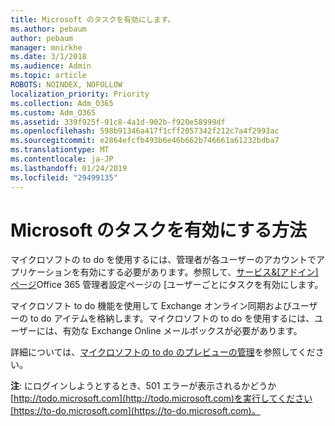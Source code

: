 ```yaml
---
title: Microsoft のタスクを有効にします。
ms.author: pebaum
author: pebaum
manager: mnirkhe
ms.date: 3/1/2018
ms.audience: Admin
ms.topic: article
ROBOTS: NOINDEX, NOFOLLOW
localization_priority: Priority
ms.collection: Adm_O365
ms.custom: Adm_O365
ms.assetid: 339f925f-91c8-4a1d-902b-f920e58999df
ms.openlocfilehash: 598b91346a417f1cff2057342f212c7a4f2993ac
ms.sourcegitcommit: e2864efcfb493b6e46b662b746661a61232bdba7
ms.translationtype: MT
ms.contentlocale: ja-JP
ms.lasthandoff: 01/24/2019
ms.locfileid: "29499135"
---
```

# <a name="how-to-enable-microsoft-to-do"></a>Microsoft のタスクを有効にする方法

マイクロソフトの to do を使用するには、管理者が各ユーザーのアカウントでアプリケーションを有効にする必要があります。参照して、[サービス&amp;[アドイン] ページ](https://portal.office.com/adminportal/home#/Settings/ServicesAndAddIns)Office 365 管理者設定ページの [ユーザーごとにタスクを有効にします。 
  
マイクロソフト to do 機能を使用して Exchange オンライン同期およびユーザーの to do アイテムを格納します。マイクロソフトの to do を使用するには、ユーザーには、有効な Exchange Online メールボックスが必要があります。
  
詳細については、[マイクロソフトの to do のプレビューの管理](https://support.office.com/article/490c1a8c-2333-4952-8125-841afadb9620.aspx)を参照してください。
  
 **注**: にログインしようとするとき、501 エラーが表示されるかどうか[http://todo.microsoft.com](http://todo.microsoft.com)を実行してください[https://to-do.microsoft.com](https://to-do.microsoft.com)。
  

